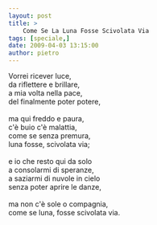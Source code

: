 ```yaml
---
layout: post
title: >
    Come Se La Luna Fosse Scivolata Via
tags: [speciale,]
date: 2009-04-03 13:15:00
author: pietro
---
```

Vorrei ricever luce,<br/>da riflettere e brillare,<br/>a mia volta nella pace,<br/>del finalmente poter potere,<br/><br/>ma qui freddo e paura,<br/>c'è buio c'è malattia,<br/>come se senza premura,<br/>luna fosse, scivolata via;<br/><br/>e io che resto qui da solo<br/>a consolarmi di speranze,<br/>a saziarmi di nuvole in cielo<br/>senza poter aprire le danze,<br/><br/>ma non c'è sole o compagnia,<br/>come se luna, fosse scivolata via.

